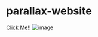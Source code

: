 # parallax-website

[Click Me!!](https://mehmettas1.github.io/parallax-websitee/)
![image](https://user-images.githubusercontent.com/101858286/175833479-707b01aa-f65e-4bca-ab7d-3e4b2ecf6b49.png)
